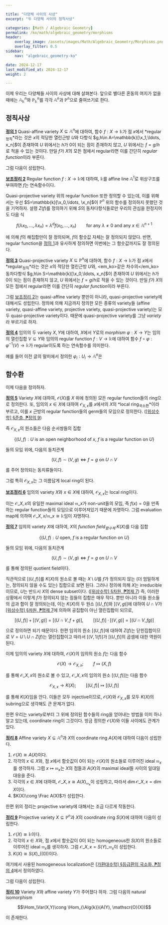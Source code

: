 ```yaml
---

title: "다양체 사이의 사상"
excerpt: "두 다양체 사이의 정칙사상"

categories: [Math / Algebraic Geometry]
permalink: /ko/math/algebraic_geometry/morphisms
header:
    overlay_image: /assets/images/Math/Algebraic_Geometry/Morphisms.png
    overlay_filter: 0.5
sidebar: 
    nav: "algebraic_geometry-ko"

date: 2024-12-17
last_modified_at: 2024-12-17
weight: 2

---
```


이제 우리는 다양체들 사이의 사상에 대해 살펴본다. 앞으로 별다른 혼동의 여지가 없을 때에는 $\mathbb{A}^n_\mathbb{k}$와 $\mathbb{P}^n_\mathbb{k}$를 각각 $\mathbb{A}^n$과 $\mathbb{P}^n$으로 줄여쓰기로 한다. 

## 정칙사상

<div class="definition" markdown="1">

<ins id="def1">**정의 1**</ins> Quasi-affine variety $X\subseteq \mathbb{A}^n$에 대하여, 함수 $f:X \rightarrow \mathbb{k}$가 점 $x$에서 *regular<sub>정칙</sub>*라는 것은 $x$의 적당한 열린근방 $U$와 다항식 $g,h\in A=\mathbb{k}[\x_1,\ldots, x_n]$이 존재하여 $U$ 위에서는 $h$가 $0$이 되는 점이 존재하지 않고, $U$ 위에서는 $f=g/h$로 적을 수 있는 것이다. 만일 $f$가 $X$의 모든 점에서 regular라면 이를 간단히 *regular function*이라 부른다. 

</div>

그럼 다음이 성립한다.

<div class="proposition" markdown="1">

<ins id="lem2">**보조정리 2**</ins> Regular function $f:X \rightarrow \mathbb{k}$에 대하여, $\mathbb{k}$를 affine line $\mathbb{A}^1$로 위상구조를 부여하면 $f$는 연속함수이다. 

</div>

Quasi-projective variety 위의 regular function 또한 정의할 수 있는데, 이를 위해서는 우선 $S=\mathbb{k}[\x_0,\ldots, \x_n]$이 $\mathbb{P}^n$ 위의 함수를 정의하지 못했던 것을 기억하자. 설령 $Z(f)$를 정의하기 위해 $S$의 동차다항식들로만 우리의 관심을 한정지어도 다음 식

$$f(\lambda x_0,\ldots, \lambda x_n)=\lambda^d f(x_0,\ldots, x_n)\qquad\text{for any $\lambda\neq 0$ and any $x\in \mathbb{A}^{n+1}$}$$

에 의해 $f$의 해집합만이 잘 정의되며, $f$의 함숫값 자체는 잘 정의되지 않았다. 반면, regular function을 [정의 1](#def1)과 유사하게 정의하면 이번에는 그 함숫값까지도 잘 정의된다.

<div class="definition" markdown="1">

<ins id="def3">**정의 3**</ins> Quasi-projective variety $X\subseteq \mathbb{P}^n$에 대하여, 함수 $f:X \rightarrow \mathbb{k}$가 점 $x$에서 *regular<sub>정칙</sub>*라는 것은 $x$의 적당한 열린근방 $U$와, <em_ko>같은 차수의</em_ko> 동차다항식 $g,h\in S=\mathbb{k}[\x_0,\ldots, x_n]$이 존재하여 $U$ 위에서는 $h$가 $0$이 되는 점이 존재하지 않고, $U$ 위에서는 $f=g/h$로 적을 수 있는 것이다. 만일 $f$가 $X$의 모든 점에서 regular라면 이를 간단히 *regular function*이라 부른다. 

</div>

그럼 [보조정리 2](#lem2)는 quasi-affine variety 뿐만이 아니라, quasi-projective variety에 대해서도 성립한다. 정의에 의해 지금까지 정의한 모든 종류의 variety들 (affine variety, quasi-affine variety, projective variety, quasi-projective variety)는 모두 quasi-projective variety이다. 때문에 quasi-projective variety를 그냥 *variety*라 부르기로 하자.

<div class="definition" markdown="1">

<ins id="def4">**정의 4**</ins> 임의의 두 variety $X,Y$에 대하여, $X$에서 $Y$로의 *morphism* $\varphi:X \rightarrow Y$는 임의의 열린집합 $V\subseteq Y$와 임의의 regular function $f:V \rightarrow \mathbb{k}$에 대하여 함수 $f\circ\varphi:\varphi^{-1}(V) \rightarrow \mathbb{k}$가 regular이도록 하는 연속함수를 의미한다.

</div>

예를 들어 이전 글의 말미에서 정의한 $\varphi_i:U_i \rightarrow \mathbb{A}^n$은 

## 함수환

이제 다음을 정의하자.

<div class="definition" markdown="1">

<ins id="def5">**정의 5**</ins> Variety $X$에 대하여, $\mathscr{O}(X)$를 $X$ 위에 정의된 모든 regular function들의 ring으로 정의한다. 또, 임의의 $x\in X$에 대하여 $\mathscr{O}_{X,x}$를 $x$에서의 $X$의 *local ring<sub>국소환</sub>*이라 부르고, 이를 $x$ 근방의 regular function들의 germ들의 모임으로 정의한다. ([\[위상수학\] §준층, ⁋정의 9](/ko/math/topology/presheaves#def9))

</div>

즉 $\mathscr{O}_{X,x}$의 원소들은 다음 순서쌍들의 집합

$$\{(U, f):\text{$U$ is an open neighborhood of $x$, $f$ is a regular function on $U$}\}$$

들의 모임 위에, 다음의 동치관계

$$(U, f)\sim (V,g)\iff\text{$f=g$ on $U\cap V$}$$

를 주어 정의되는 동치류들이다.

그럼 특히 $\mathscr{O}_{X,x}$는 그 이름답게 local ring이 된다.

<div class="proposition" markdown="1">

<ins id="lem6">**보조정리 6**</ins> 임의의 variety $X$와 $x\in X$에 대하여, $\mathscr{O}_{X,x}$는 local ring이다. 

</div>

이는 $\mathscr{O}\_{X,x}$의 유일한 maximal ideal $\mathfrak{m}\_x$가 non-unit들의 모임, 즉 $f(x)=0$을 만족하는 regular function들의 모임으로 이루어져있기 때문에 자명하다. 그럼 evaluation map에 의하여 $\mathscr{O}\_{X,x}/\mathfrak{m}\_x\cong \mathbb{k}$임이 자명하다. 

<div class="definition" markdown="1">

<ins id="def7">**정의 7**</ins> 임의의 variety $X$에 대하여, $X$의 *function field<sub>함수체</sub>* $K(X)$를 다음 집합

$$\{(U, f):\text{$U$ open, $f$ is a regular function on $U$}\}$$

들의 모임 위에, 다음의 동치관계

$$(U, f)\sim (V,g)\iff\text{$f=g$ on $U\cap V$}$$

를 통해 정의된 quotient field이다. 

</div>

직관적으로 $[(U,f)]$를 $K(X)$의 원소로 볼 때는 $X\setminus U$를 $f$가 정의되지 않는 (더 엄밀하게는, 정의되지 않을 수도 있는) 집합으로 보면 된다. 그러나 정의에 의해 $X$는 irreducible이므로, $U$는 반드시 $X$의 dense subset이다. ([\[위상수학\] §차원, ⁋명제 7](/ko/math/topology/dimension#prop7)) 즉, 이러한 상황에서 이렇게 $f$가 정의되지 않는 점들의 집합은 매우 작다. 뿐만 아니라 이들 원소들의 곱과 합이 잘 정의되는데, 이는 $K(X)$의 두 원소 $[(U,f)]$와 $[(V, g)]$에 대하여 $U\cap V$가 [\[위상수학\] §차원, ⁋명제 7](/ko/math/topology/dimension#prop7)에 의하여 공집합이 아닌 열린집합이 되므로, 

$$[(U, f)]+[(V, g)]=[(U\cap V, f+g)],\qquad [(U,f)]\cdot[(V,g)]=[(U\cap V,fg)]$$

으로 정의하면 되기 때문이다. 한편 임의의 원소 $[(U,f)]$에 대하여 $Z(f)$는 닫힌집합이므로 $V=U\setminus U\cap Z(f)$는 열린집합이고 따라서 $[(V, 1/f)]$가 $[(U,f)]$의 곱셈에 대한 역원이 된다. 

이제 임의의 variety $X$에 대하여, $\mathscr{O}(X)$의 임의의 원소 $f$는 다음 함수

$$\mathscr{O}(X) \rightarrow \mathscr{O}_{X,x};\qquad f\mapsto (X,f)$$

를 통해 $\mathscr{O}\_{X,x}$의 원소로 볼 수 있고, $\mathscr{O}\_{X,x}$의 임의의 원소 $[(U,f)]$는 다음 함수

$$\mathscr{O}_{X,x} \rightarrow K(X);\qquad [(U,f)]\mapsto [(U,f)]$$

를 통해 $K(X)$임을 안다. 이들은 모두 injective이므로, $\mathscr{O}(X)$와 $\mathscr{O}_{X,x}$를 모두 $K(X)$의 subring으로 생각해도 큰 문제가 없다. 

한편 우리는 variety로부터 그 위에 정의된 함수들의 ring을 얻어내는 방법을 이미 하나 알고 있는데, coordinate ring이 그것이다. 방금 정의한 $\mathscr{O}(X)$와 이들 사이에도 관계가 있다.

<div class="proposition" markdown="1">

<ins id="thm8">**정리 8**</ins> Affine variety $X\subseteq \mathbb{A}^n$과 $X$의 coordinate ring $A(X)$에 대하여 다음이 성립한다.

1. $\mathscr{O}(X)\cong A(X)$이다.
2. 각각의 $x\in X$와, 점 $x$에서 함숫값이 $0$이 되는 $\mathscr{O}(X)$의 원소들로 이루어진 ideal $\mathfrak{m}_x$를 생각하자. 그럼 $x\mapsto \mathfrak{m}_x$는 $X$의 점들과 $A(X)$의 maximal ideal들 사이의 일대일대응을 준다.
3. 각각의 $x\in X$에 대하여, $\mathscr{O}\_{X,x}\cong A(X)_{\mathfrak{m}_x}$이 성립하고, 따라서 $\dim \mathscr{O}\_{X,x}=\dim X$이다.
4. $K(X)\cong \Frac A(X)$가 성립한다.

</div>

한편 위의 정리는 projective variety에 대해서는 조금 다르게 작동한다. 

<div class="proposition" markdown="1">

<ins id="thm9">**정리 9**</ins> Projective variety $X\subseteq \mathbb{P}^n$과 $X$의 coordinate ring $S(X)$에 대하여 다음이 성립한다.

1. $\mathscr{O}(X)\cong \mathbb{k}$이다.
2. 각각의 $x\in X$와, 점 $x$에서 함숫값이 $0$이 되는 homogeneous한 $S(X)$의 원소들로 이루어진 ideal $\mathfrak{m}_x$를 생각하자. 그럼 $\mathscr{O}\_{X,x}=S(Y)\_{\mathfrak{m}_x}$이 성립한다.
3. $K(X)\cong S(X)\_{((0))}$이다.

</div>

여기에서 사용된 homogeneous localization은 [\[가환대수학\] §등급환의 국소화, ⁋정의 4](/ko/math/commutative_algebra/localization_of_graded_rings#def4)에서 정의하였다.

그럼 다음이 성립한다.

<div class="proposition" markdown="1">

<ins id="thm10">**정리 10**</ins> Variety $X$와 affine variety $Y$가 주어졌다 하자. 그럼 다음의 natural isomorphism

$$\Hom_\Var(X,Y)\cong \Hom_{\Alg{k}}(A(Y), \mathscr{O}(X))$$

이 존재한다. 

</div>